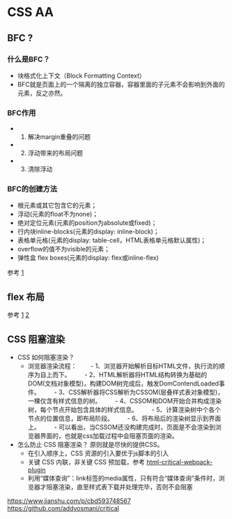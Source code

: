 # CSS AA

## BFC ?
### 什么是BFC？
- 块格式化上下文（Block Formatting Context）
- BFC就是页面上的一个隔离的独立容器，容器里面的子元素不会影响到外面的元素，反之亦然。
### BFC作用
- 1. 解决margin重叠的问题
- 2. 浮动带来的布局问题
- 3. 清除浮动
### BFC的创建方法
- 根元素或其它包含它的元素；
- 浮动(元素的float不为none)；
- 绝对定位元素(元素的position为absolute或fixed)；
- 行内块inline-blocks(元素的display: inline-block)；
- 表格单元格(元素的display: table-cell，HTML表格单元格默认属性)；
- overflow的值不为visible的元素；
- 弹性盒 flex boxes(元素的display: flex或inline-flex)

参考
[1](https://github.com/kaola-fed/blog/blob/master/source/_posts/%E5%AD%A6%E4%B9%A0BFC.md)

## flex 布局
参考
[1](https://juejin.im/post/58e3a5a0a0bb9f0069fc16bb)
[2](https://www.zhangxinxu.com/wordpress/2018/10/display-flex-css3-css/#flex-basis)

## CSS 阻塞渲染
- CSS 如何阻塞渲染？
    - 浏览器渲染流程：
    　　- 1、浏览器开始解析目标HTML文件，执行流的顺序为自上而下。
    　　- 2、HTML解析器将HTML结构转换为基础的DOM(文档对象模型)，构建DOM树完成后，触发DomContendLoaded事件。
    　　- 3、CSS解析器将CSS解析为CSSOM(层叠样式表对象模型)，一棵仅含有样式信息的树。
    　　- 4、CSSOM和DOM开始合并构成渲染树，每个节点开始包含具体的样式信息。
    　　- 5、计算渲染树中个各个节点的位置信息，即布局阶段。
    　　- 6、将布局后的渲染树显示到界面上。
　　- 可以看出，当CSSOM还没构建完成时，页面是不会渲染到浏览器界面的，也就是css加载过程中会阻塞页面的渲染。
- 怎么防止 CSS 阻塞渲染？ 原则就是尽快的提供CSS。
    - 在引入顺序上，CSS 资源的引入要优于js脚本的引入 
    - 关键 CSS 内联，非关键 CSS 预加载，参考 [html-critical-webpack-plugin](https://www.npmjs.com/package/html-critical-webpack-plugin)
    - 利用“媒体查询”：link标签的media属性，只有符合“媒体查询”条件时，浏览器才阻塞渲染，直至样式表下载并处理完毕，否则不会阻塞

https://www.jianshu.com/p/cbd593748567
https://github.com/addyosmani/critical
